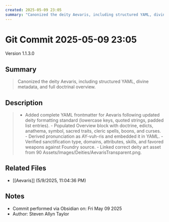```yaml
---
created: 2025-05-09 23:05
summary: "Canonized the deity Aevaris, including structured YAML, divine metadata, and full doctrinal overview."
---
```


# Git Commit 2025-05-09 23:05

Version 1.1.3.0

## Summary
> Canonized the deity Aevaris, including structured YAML, divine metadata, and full doctrinal overview.

## Description
> - Added complete YAML frontmatter for Aevaris following updated deity formatting standard (lowercase keys, quoted strings, padded list entries). - Populated Overview block with doctrine, edicts, anathema, symbol, sacred traits, cleric spells, boons, and curses. - Derived pronunciation as AY-vuh-ris and embedded it in YAML. - Verified sanctification type, domains, attributes, skills, and favored weapons against Foundry source. - Linked correct deity art asset from 90 Assets/Images/Deities/AevarisTransparent.png.

## Related Files
- [[Aevaris]] (5/9/2025, 11:04:36 PM)

## Notes
- Commit performed via Obsidian on: Fri May 09 2025
- Author: Steven Allyn Taylor

